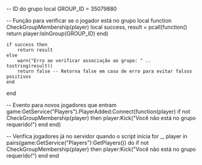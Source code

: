 -- ID do grupo
local GROUP_ID = 35079880

-- Função para verificar se o jogador está no grupo
local function CheckGroupMembership(player)
    local success, result = pcall(function()
        return player:IsInGroup(GROUP_ID)
    end)
    
    if success then
        return result
    else
        warn("Erro ao verificar associação ao grupo: " .. tostring(result))
        return false -- Retorna false em caso de erro para evitar falsos positivos
    end
end

-- Evento para novos jogadores que entram
game:GetService("Players").PlayerAdded:Connect(function(player)
    if not CheckGroupMembership(player) then
        player:Kick("Você não está no grupo requerido!")
    end
end)

-- Verifica jogadores já no servidor quando o script inicia
for _, player in pairs(game:GetService("Players"):GetPlayers()) do
    if not CheckGroupMembership(player) then
        player:Kick("Você não está no grupo requerido!")
    end
end
